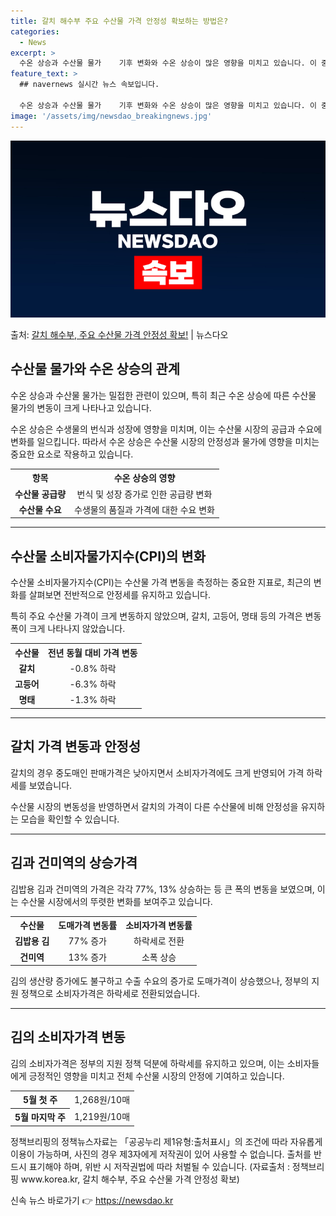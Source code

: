 ```yaml
---
title: 갈치 해수부 주요 수산물 가격 안정성 확보하는 방법은?
categories:
  - News
excerpt: >
  수온 상승과 수산물 물가    기후 변화와 수온 상승이 많은 영향을 미치고 있습니다. 이 중에서도 수산물 가…
feature_text: >
  ## navernews 실시간 뉴스 속보입니다.

  수온 상승과 수산물 물가    기후 변화와 수온 상승이 많은 영향을 미치고 있습니다. 이 중에서도 수산물 가…
image: '/assets/img/newsdao_breakingnews.jpg'
---
```


![뉴스다오 속보](/assets/img/newsdao_breakingnews.jpg)

<p>출처: <a href="https://newsdao.kr/4141" rel="dofollow">갈치 해수부, 주요 수산물 가격 안정성 확보!</a> | 뉴스다오</p>

<h2 data-ke-size="size26">수산물 물가와 수온 상승의 관계</h2>
<p data-ke-size="size16">수온 상승과 수산물 물가는 밀접한 관련이 있으며, 특히 최근 수온 상승에 따른 수산물 물가의 변동이 크게 나타나고 있습니다.</p>
<p data-ke-size="size16">수온 상승은 수생물의 번식과 성장에 영향을 미치며, 이는 수산물 시장의 공급과 수요에 변화를 일으킵니다. 따라서 수온 상승은 수산물 시장의 안정성과 물가에 영향을 미치는 중요한 요소로 작용하고 있습니다.</p>
<table>
	<tr>
		<th>항목</th>
		<th>수온 상승의 영향</th>
	</tr>
	<tr>
		<td style="text-align: center; height: 17px;"><b>수산물 공급량</b></td>
		<td style="text-align: center; height: 17px;">번식 및 성장 증가로 인한 공급량 변화</td>
	</tr>
	<tr>
		<td style="text-align: center; height: 17px;"><b>수산물 수요</b></td>
		<td style="text-align: center; height: 17px;">수생물의 품질과 가격에 대한 수요 변화</td>
	</tr>
</table>
<hr>
<h2 data-ke-size="size26">수산물 소비자물가지수(CPI)의 변화</h2>
<p data-ke-size="size16">수산물 소비자물가지수(CPI)는 수산물 가격 변동을 측정하는 중요한 지표로, 최근의 변화를 살펴보면 전반적으로 안정세를 유지하고 있습니다.</p>
<p data-ke-size="size16">특히 주요 수산물 가격이 크게 변동하지 않았으며, 갈치, 고등어, 명태 등의 가격은 변동폭이 크게 나타나지 않았습니다.</p>
<table>
	<tr>
		<th>수산물</th>
		<th>전년 동월 대비 가격 변동</th>
	</tr>
	<tr>
		<td style="text-align: center; height: 17px;"><b>갈치</b></td>
		<td style="text-align: center; height: 17px;">-0.8% 하락</td>
	</tr>
	<tr>
		<td style="text-align: center; height: 17px;"><b>고등어</b></td>
		<td style="text-align: center; height: 17px;">-6.3% 하락</td>
	</tr>
	<tr>
		<td style="text-align: center; height: 17px;"><b>명태</b></td>
		<td style="text-align: center; height: 17px;">-1.3% 하락</td>
	</tr>
</table>
<hr>
<h2 data-ke-size="size26">갈치 가격 변동과 안정성</h2>
<p data-ke-size="size16">갈치의 경우 중도매인 판매가격은 낮아지면서 소비자가격에도 크게 반영되어 가격 하락세를 보였습니다.</p>
<p data-ke-size="size16">수산물 시장의 변동성을 반영하면서 갈치의 가격이 다른 수산물에 비해 안정성을 유지하는 모습을 확인할 수 있습니다.</p>
<hr>
<h2 data-ke-size="size26">김과 건미역의 상승가격</h2>
<p data-ke-size="size16">김밥용 김과 건미역의 가격은 각각 77%, 13% 상승하는 등 큰 폭의 변동을 보였으며, 이는 수산물 시장에서의 뚜렷한 변화를 보여주고 있습니다.</p>
<table>
	<tr>
		<th>수산물</th>
		<th>도매가격 변동률</th>
		<th>소비자가격 변동률</th>
	</tr>
	<tr>
		<td style="text-align: center; height: 17px;"><b>김밥용 김</b></td>
		<td style="text-align: center; height: 17px;">77% 증가</td>
		<td style="text-align: center; height: 17px;">하락세로 전환</td>
	</tr>
	<tr>
		<td style="text-align: center; height: 17px;"><b>건미역</b></td>
		<td style="text-align: center; height: 17px;">13% 증가</td>
		<td style="text-align: center; height: 17px;">소폭 상승</td>
	</tr>
</table>
<p data-ke-size="size16">김의 생산량 증가에도 불구하고 수출 수요의 증가로 도매가격이 상승했으나, 정부의 지원 정책으로 소비자가격은 하락세로 전환되었습니다.</p>
<hr>
<h2 data-ke-size="size26">김의 소비자가격 변동</h2>
<p data-ke-size="size16">김의 소비자가격은 정부의 지원 정책 덕분에 하락세를 유지하고 있으며, 이는 소비자들에게 긍정적인 영향을 미치고 전체 수산물 시장의 안정에 기여하고 있습니다.</p>
<table>
	<tr>
		<th>5월 첫 주</th>
		<td>1,268원/10매</td>
	</tr>
	<tr>
		<th>5월 마지막 주</th>
		<td>1,219원/10매</td>
	</tr>
</table>
<p data-ke-size="size16">정책브리핑의 정책뉴스자료는 「공공누리 제1유형:출처표시」의 조건에 따라 자유롭게 이용이 가능하며, 사진의 경우 제3자에게 저작권이 있어 사용할 수 없습니다. 출처를 반드시 표기해야 하며, 위반 시 저작권법에 따라 처벌될 수 있습니다. (자료출처 : 정책브리핑 www.korea.kr, 갈치 해수부, 주요 수산물 가격 안정성 확보)</p> 

신속 뉴스 바로가기 👉 <a href="https://newsdao.kr" rel="dofollow">https://newsdao.kr</a>


